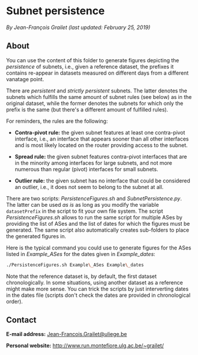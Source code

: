 # Subnet persistence

*By Jean-François Grailet (last updated: February 25, 2019)*

## About

You can use the content of this folder to generate figures depicting the _persistence_ of subnets, 
i.e., given a reference dataset, the prefixes it contains re-appear in datasets measured on 
different days from a different vanatage point.

There are _persistent_ and _strictly persistent_ subnets. The latter denotes the subnets which 
fulfills the same amount of subnet rules (see below) as in the original dataset, while the former 
denotes the subnets for which only the prefix is the same (but there's a different amount of 
fulfilled rules).

For reminders, the rules are the following:

* **Contra-pivot rule:** the given subnet features at least one contra-pivot interface, i.e., an 
  interface that appears sooner than all other interfaces and is most likely located on the router 
  providing access to the subnet.

* **Spread rule:** the given subnet features contra-pivot interfaces that are in the minority 
  among interfaces for large subnets, and not more numerous than regular (pivot) interfaces for 
  small subnets.

* **Outlier rule:** the given subnet has no interface that could be considered an outlier, i.e., 
  it does not seem to belong to the subnet at all.

There are two scripts: *PersistenceFigures.sh* and *SubnetPersistence.py*. The latter can be used 
_as is_ as long as you modify the variable `datasetPrefix` in the script to fit your own file 
system. The script *PersistenceFigures.sh* allows to run the same script for multiple ASes by 
providing the list of ASes and the list of dates for which the figures must be generated. The same 
script also automatically creates sub-folders to place the generated figures in.

Here is the typical command you could use to generate figures for the ASes listed in 
_Example\_ASes_ for the dates given in _Example\_dates_:

```sh
./PersistenceFigures.sh Example\_ASes Example\_dates
```

Note that the reference dataset is, by default, the first dataset chronologically. In some 
situations, using another dataset as a reference might make more sense. You can trick the scripts 
by just interverting dates in the dates file (scripts don't check the dates are provided in 
chronological order).

## Contact

**E-mail address:** Jean-Francois.Grailet@uliege.be

**Personal website:** http://www.run.montefiore.ulg.ac.be/~grailet/

